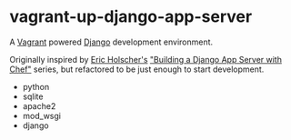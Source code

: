 # vagrant-up-django-app-server

A [Vagrant](http://vagrantup.com/) powered [Django](http://www.djangoproject.com/) development environment.

Originally inspired by [Eric Holscher's](http://ericholscher.com/) ["Building a Django App Server with Chef"](http://ericholscher.com/tag/chef-series/) series, but refactored to be just enough to start development.

* python
* sqlite
* apache2
* mod_wsgi
* django